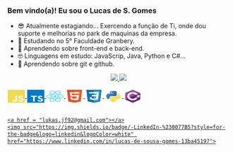 ### Bem vindo(a)! Eu sou o Lucas de S. Gomes

- 😎 Atualmente estagiando... Exercendo a função de Ti, onde dou suporte e melhorias no park de maquinas da empresa.
- 🌱 Estudando no 5° Faculdade Granbery.
- 🙂 Aprendendo sobre front-end e back-end.
- 🤓 Linguagens em estudo: JavaScrip, Java, Python e C#...
- 💬 Aprendendo sobre git e github.

<div align="center">
  <a href="https://github.com/LucasGomes92">
  <img height="180em" src="https://github-readme-stats.vercel.app/api?username=LucasGomes92&show_icons=true&theme=dark&include_all_commits=true&count_private=true"/>
  <img height="180em" src="https://github-readme-stats.vercel.app/api/top-langs/?username=LucasGomes92&layout=compact&langs_count=7&theme=dark"/>
</div>
  
 <div style="display: inline_block"><br>
  <img align="center" alt="Js" height="30" width="40" src="https://raw.githubusercontent.com/devicons/devicon/master/icons/javascript/javascript-plain.svg">
  <img align="center" alt="Ts" height="30" width="40" src="https://raw.githubusercontent.com/devicons/devicon/master/icons/typescript/typescript-plain.svg">
  <img align="center" alt="React" height="30" width="40" src="https://raw.githubusercontent.com/devicons/devicon/master/icons/react/react-original.svg">
  <img align="center" alt="HTML" height="30" width="40" src="https://raw.githubusercontent.com/devicons/devicon/master/icons/html5/html5-original.svg">
  <img align="center" alt="CSS" height="30" width="40" src="https://raw.githubusercontent.com/devicons/devicon/master/icons/css3/css3-original.svg">
  <img align="center" alt="Python" height="30" width="40" src="https://raw.githubusercontent.com/devicons/devicon/master/icons/python/python-original.svg">
  <img align="center" alt="Csharp" height="30" width="40" src="https://raw.githubusercontent.com/devicons/devicon/master/icons/csharp/csharp-original.svg">
  
</div>
  
  ##
  
 <div> 
   
    <a href = "lukas.jf92@gmail.com"></a>
    <img src="https://img.shields.io/badge/-LinkedIn-%230077B5?style=for-the-badge&logo=linkedin&logoColor=white" href="https://www.linkedin.com/in/lucas-de-sousa-gomes-13ba45197">
 

 </div>

  
